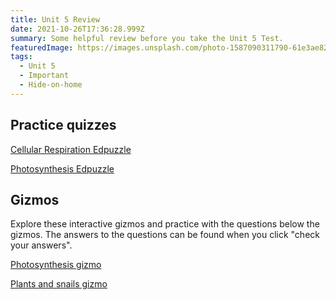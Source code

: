 ```yaml
---
title: Unit 5 Review
date: 2021-10-26T17:36:28.999Z
summary: Some helpful review before you take the Unit 5 Test.
featuredImage: https://images.unsplash.com/photo-1587090311790-61e3ae82ac17?ixid=MnwxMjA3fDB8MHxwaG90by1wYWdlfHx8fGVufDB8fHx8&ixlib=rb-1.2.1&auto=format&fit=crop&w=580&q=80
tags:
  - Unit 5
  - Important
  - Hide-on-home
---
```

## Practice quizzes

[Cellular Respiration Edpuzzle](https://edpuzzle.com/assignments/61783bd4d592ae4189acdc7e/watch)

[Photosynthesis Edpuzzle](https://edpuzzle.com/assignments/61783fbfcc2a47419dd88818/watch)

## Gizmos

Explore these interactive gizmos and practice with the questions below the gizmos. The answers to the questions can be found when you click "check your answers".

[Photosynthesis gizmo](http://www.connexus.com/external/gizmos/default.aspx?idMedia=70950)

[Plants and snails gizmo](http://www.connexus.com/external/gizmos/default.aspx?idMedia=174738)